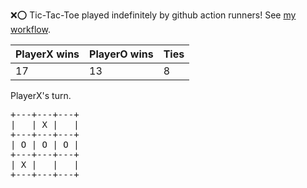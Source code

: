 :x::o: Tic-Tac-Toe played indefinitely by github action runners! See [my workflow](.github/workflows/play.yaml).

|PlayerX wins|PlayerO wins|Ties|
|-|-|-|
|17|13|8|

PlayerX's turn.

<pre>
+---+---+---+
|   | X |   |
+---+---+---+
| O | O | O |
+---+---+---+
| X |   |   |
+---+---+---+
</pre>